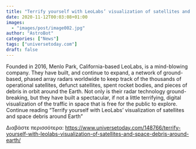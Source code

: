 ```yaml
---
title: "Terrify yourself with LeoLabs’ visualization of satellites and space debris around Earth"
date: 2020-11-12T00:03:08+01:00
images:
  - "images/post/image002.jpg"
author: "AstroBot"
categories: ["News"]
tags: ["universetoday.com"]
draft: false
---
```


Founded in 2016, Menlo Park, California-based LeoLabs, is a mind-blowing company. They have built, and continue to expand, a network of ground-based, phased array radars worldwide to keep track of the thousands of operational satellites, defunct satellites, spent rocket bodies, and pieces of debris in orbit around the Earth. Not only is their radar technology ground-breaking, but they have built a spectacular, if not a little terrifying, digital visualization of the traffic in space that is free for the public to explore. Continue reading “Terrify yourself with LeoLabs’ visualization of satellites and space debris around Earth” 

Διαβάστε περισσότερα: https://www.universetoday.com/148766/terrify-yourself-with-leolabs-visualization-of-satellites-and-space-debris-around-earth/
